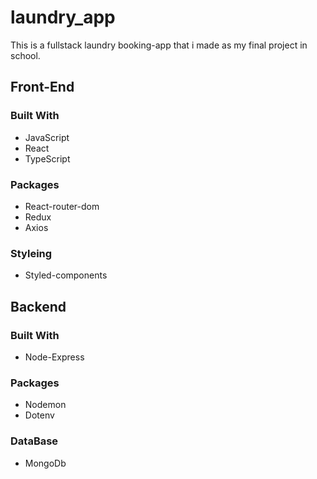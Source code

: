 # laundry_app
This is a fullstack laundry booking-app that i made as my final project in school.

 ## Front-End
 ### Built With
 - JavaScript
 - React
 - TypeScript
 ### Packages 
 - React-router-dom
 - Redux
 - Axios
 ### Styleing
 - Styled-components
 
## Backend
### Built With
- Node-Express
### Packages
- Nodemon 
- Dotenv
### DataBase
- MongoDb



